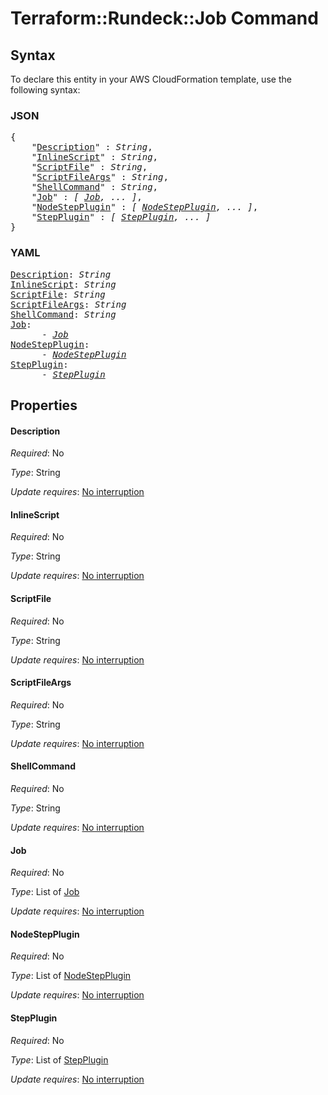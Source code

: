 # Terraform::Rundeck::Job Command

## Syntax

To declare this entity in your AWS CloudFormation template, use the following syntax:

### JSON

<pre>
{
    "<a href="#description" title="Description">Description</a>" : <i>String</i>,
    "<a href="#inlinescript" title="InlineScript">InlineScript</a>" : <i>String</i>,
    "<a href="#scriptfile" title="ScriptFile">ScriptFile</a>" : <i>String</i>,
    "<a href="#scriptfileargs" title="ScriptFileArgs">ScriptFileArgs</a>" : <i>String</i>,
    "<a href="#shellcommand" title="ShellCommand">ShellCommand</a>" : <i>String</i>,
    "<a href="#job" title="Job">Job</a>" : <i>[ <a href="command-job.md">Job</a>, ... ]</i>,
    "<a href="#nodestepplugin" title="NodeStepPlugin">NodeStepPlugin</a>" : <i>[ <a href="command-nodestepplugin.md">NodeStepPlugin</a>, ... ]</i>,
    "<a href="#stepplugin" title="StepPlugin">StepPlugin</a>" : <i>[ <a href="command-stepplugin.md">StepPlugin</a>, ... ]</i>
}
</pre>

### YAML

<pre>
<a href="#description" title="Description">Description</a>: <i>String</i>
<a href="#inlinescript" title="InlineScript">InlineScript</a>: <i>String</i>
<a href="#scriptfile" title="ScriptFile">ScriptFile</a>: <i>String</i>
<a href="#scriptfileargs" title="ScriptFileArgs">ScriptFileArgs</a>: <i>String</i>
<a href="#shellcommand" title="ShellCommand">ShellCommand</a>: <i>String</i>
<a href="#job" title="Job">Job</a>: <i>
      - <a href="command-job.md">Job</a></i>
<a href="#nodestepplugin" title="NodeStepPlugin">NodeStepPlugin</a>: <i>
      - <a href="command-nodestepplugin.md">NodeStepPlugin</a></i>
<a href="#stepplugin" title="StepPlugin">StepPlugin</a>: <i>
      - <a href="command-stepplugin.md">StepPlugin</a></i>
</pre>

## Properties

#### Description

_Required_: No

_Type_: String

_Update requires_: [No interruption](https://docs.aws.amazon.com/AWSCloudFormation/latest/UserGuide/using-cfn-updating-stacks-update-behaviors.html#update-no-interrupt)

#### InlineScript

_Required_: No

_Type_: String

_Update requires_: [No interruption](https://docs.aws.amazon.com/AWSCloudFormation/latest/UserGuide/using-cfn-updating-stacks-update-behaviors.html#update-no-interrupt)

#### ScriptFile

_Required_: No

_Type_: String

_Update requires_: [No interruption](https://docs.aws.amazon.com/AWSCloudFormation/latest/UserGuide/using-cfn-updating-stacks-update-behaviors.html#update-no-interrupt)

#### ScriptFileArgs

_Required_: No

_Type_: String

_Update requires_: [No interruption](https://docs.aws.amazon.com/AWSCloudFormation/latest/UserGuide/using-cfn-updating-stacks-update-behaviors.html#update-no-interrupt)

#### ShellCommand

_Required_: No

_Type_: String

_Update requires_: [No interruption](https://docs.aws.amazon.com/AWSCloudFormation/latest/UserGuide/using-cfn-updating-stacks-update-behaviors.html#update-no-interrupt)

#### Job

_Required_: No

_Type_: List of <a href="command-job.md">Job</a>

_Update requires_: [No interruption](https://docs.aws.amazon.com/AWSCloudFormation/latest/UserGuide/using-cfn-updating-stacks-update-behaviors.html#update-no-interrupt)

#### NodeStepPlugin

_Required_: No

_Type_: List of <a href="command-nodestepplugin.md">NodeStepPlugin</a>

_Update requires_: [No interruption](https://docs.aws.amazon.com/AWSCloudFormation/latest/UserGuide/using-cfn-updating-stacks-update-behaviors.html#update-no-interrupt)

#### StepPlugin

_Required_: No

_Type_: List of <a href="command-stepplugin.md">StepPlugin</a>

_Update requires_: [No interruption](https://docs.aws.amazon.com/AWSCloudFormation/latest/UserGuide/using-cfn-updating-stacks-update-behaviors.html#update-no-interrupt)

